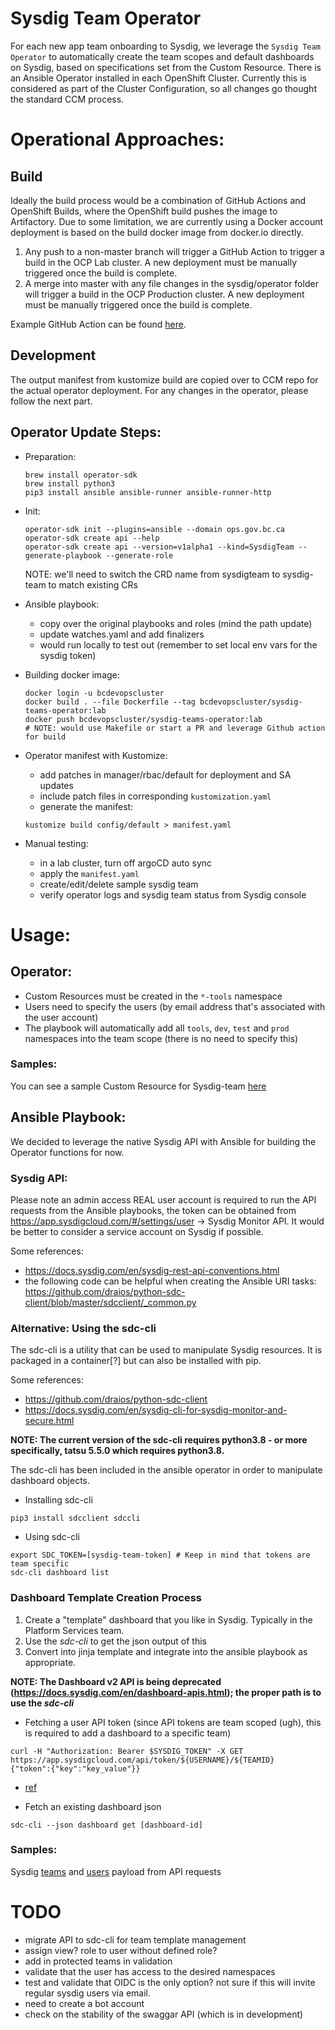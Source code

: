 # Sysdig Team Operator

For each new app team onboarding to Sysdig, we leverage the `Sysdig Team Operator` to automatically create the team scopes and default dashboards on Sysdig, based on specifications set from the Custom Resource. There is an Ansible Operator installed in each OpenShift Cluster. Currently this is considered as part of the Cluster Configuration, so all changes go thought the standard CCM process.

# Operational Approaches:

## Build
Ideally the build process would be a combination of GitHub Actions and OpenShift Builds, where the OpenShift build pushes the image to Artifactory. Due to some limitation, we are currently using a Docker account deployment is based on the build docker image from docker.io directly.

1. Any push to a non-master branch will trigger a GitHub Action to trigger a build in the OCP Lab cluster. A new deployment must be manually triggered once the build is complete. 
2. A merge into master with any file changes in the sysdig/operator folder will trigger a build in the OCP Production cluster. A new deployment must be manually triggered once the build is complete. 

Example GitHub Action can be found [here](../../../.github/workflows/sysdig-teams-operator-build-lab.yaml).

## Development
The output manifest from kustomize build are copied over to CCM repo for the actual operator deployment. For any changes in the operator, please follow the next part.

## Operator Update Steps:
- Preparation:
  ```shell
  brew install operator-sdk
  brew install python3
  pip3 install ansible ansible-runner ansible-runner-http
  ```

- Init:
  ```shell
  operator-sdk init --plugins=ansible --domain ops.gov.bc.ca
  operator-sdk create api --help
  operator-sdk create api --version=v1alpha1 --kind=SysdigTeam --generate-playbook --generate-role
  ```
  NOTE: we'll need to switch the CRD name from sysdigteam to sysdig-team to match existing CRs

- Ansible playbook:
  - copy over the original playbooks and roles (mind the path update)
  - update watches.yaml and add finalizers
  - would run locally to test out (remember to set local env vars for the sysdig token)

- Building docker image:
  ```shell
  docker login -u bcdevopscluster
  docker build . --file Dockerfile --tag bcdevopscluster/sysdig-teams-operator:lab
  docker push bcdevopscluster/sysdig-teams-operator:lab
  # NOTE: would use Makefile or start a PR and leverage Github action for build
  ```

- Operator manifest with Kustomize:
  - add patches in manager/rbac/default for deployment and SA updates
  - include patch files in corresponding `kustomization.yaml`
  - generate the manifest:
  ```shell
  kustomize build config/default > manifest.yaml
  ```

- Manual testing:
  - in a lab cluster, turn off argoCD auto sync
  - apply the `manifest.yaml`
  - create/edit/delete sample sysdig team
  - verify operator logs and sysdig team status from Sysdig console

# Usage:

## Operator:

- Custom Resources must be created in the `*-tools` namespace
- Users need to specify the users (by email address that's associated with the user account) 
- The playbook will automatically add all `tools`, `dev`, `test` and `prod` namespaces into the team scope (there is no need to specify this)

### Samples:

You can see a sample Custom Resource for Sysdig-team [here](sysdig-monitor/config/samples/_v1alpha1_sysdigteam.yaml)


## Ansible Playbook:

We decided to leverage the native Sysdig API with Ansible for building the Operator functions for now.

### Sysdig API:
Please note an admin access REAL user account is required to run the API requests from the Ansible playbooks, the token can be obtained from https://app.sysdigcloud.com/#/settings/user -> Sysdig Monitor API. It would be better to consider a service account on Sysdig if possible.

Some references:
- https://docs.sysdig.com/en/sysdig-rest-api-conventions.html
- the following code can be helpful when creating the Ansible URI tasks: https://github.com/draios/python-sdc-client/blob/master/sdcclient/_common.py


### Alternative: Using the sdc-cli
The sdc-cli is a utility that can be used to manipulate Sysdig resources. It is packaged in a container[?] but can also be installed with pip.

Some references:
- https://github.com/draios/python-sdc-client
- https://docs.sysdig.com/en/sysdig-cli-for-sysdig-monitor-and-secure.html

**NOTE: The current version of the sdc-cli requires python3.8 - or more specifically, tatsu 5.5.0 which requires python3.8.**

The sdc-cli has been included in the ansible operator in order to manipulate dashboard objects. 

- Installing sdc-cli
```shell
pip3 install sdcclient sdccli 
```

- Using sdc-cli
```shell
export SDC_TOKEN=[sysdig-team-token] # Keep in mind that tokens are team specific
sdc-cli dashboard list
```

### Dashboard Template Creation Process
1. Create a "template" dashboard that you like in Sysdig. Typically in the Platform Services team. 
2. Use the *sdc-cli* to get the json output of this
3. Convert into jinja template and integrate into the ansible playbook as appropriate. 

**NOTE: The Dashboard v2 API is being deprecated (https://docs.sysdig.com/en/dashboard-apis.html); the proper path is to use the *sdc-cli***

- Fetching a user API token (since API tokens are team scoped (ugh), this is required to add a dashboard to a specific team)
```shell
curl -H "Authorization: Bearer $SYSDIG_TOKEN" -X GET https://app.sysdigcloud.com/api/token/${USERNAME}/${TEAMID}
{"token":{"key":"key_value"}}
```
- [ref](https://raw.githubusercontent.com/draios/python-sdc-client/master/sdcclient/_common.py)

- Fetch an existing dashboard json 
```shell
sdc-cli --json dashboard get [dashboard-id]
```

### Samples:

Sysdig [teams](sysdig-monitor/roles/sysdigteam/samples/teams.json) and [users](sysdig-monitor/roles/sysdigteam/samples/users.json) payload from API requests

# TODO
- migrate API to sdc-cli for team template management
- assign view? role to user without defined role? 
- add in protected teams in validation
- validate that the user has access to the desired namespaces
- test and validate that OIDC is the only option? not sure if this will invite regular sysdig users via email. 
- need to create a bot account
- check on the stability of the swaggar API (which is in development)
